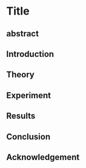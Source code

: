 # Title

## abstract

## Introduction

## Theory

## Experiment

## Results

## Conclusion

## Acknowledgement
